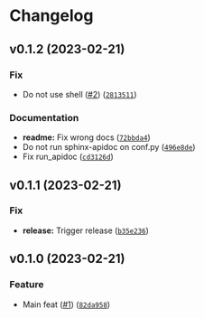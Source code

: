 # Changelog

<!--next-version-placeholder-->

## v0.1.2 (2023-02-21)
### Fix
* Do not use shell ([#2](https://github.com/34j/jinja2-shell/issues/2)) ([`2813511`](https://github.com/34j/jinja2-shell/commit/281351140d604781b75330dbe3ae8275f0ebe6f2))

### Documentation
* **readme:** Fix wrong docs ([`72bbda4`](https://github.com/34j/jinja2-shell/commit/72bbda441e542ff65692685d929d3a44f6e5f62f))
* Do not run sphinx-apidoc on conf.py ([`496e8de`](https://github.com/34j/jinja2-shell/commit/496e8de63f0dfe9e1d8e887fff1f9f66b7fd3d81))
* Fix run_apidoc ([`cd3126d`](https://github.com/34j/jinja2-shell/commit/cd3126d72c41d6d102bbd5dd772cded54aa2c0c3))

## v0.1.1 (2023-02-21)
### Fix
* **release:** Trigger release ([`b35e236`](https://github.com/34j/jinja2-shell/commit/b35e2366ea57a1e7a9356e57677fd87bb754cc1b))

## v0.1.0 (2023-02-21)
### Feature
* Main feat ([#1](https://github.com/34j/jinja2-shell/issues/1)) ([`82da958`](https://github.com/34j/jinja2-shell/commit/82da95809e6da1ae7e69846a5e3ae9fdb160228e))
